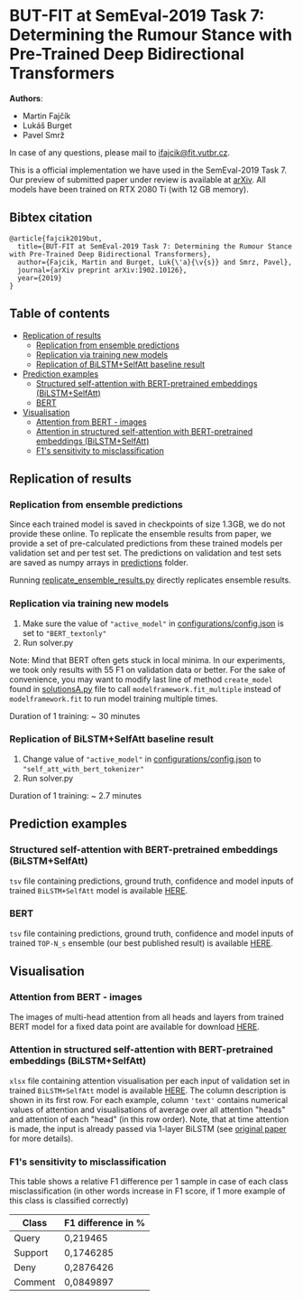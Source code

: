 # BUT-FIT at SemEval-2019 Task 7: Determining the Rumour Stance with Pre-Trained Deep Bidirectional Transformers

__Authors__:
* Martin Fajčík
* Lukáš Burget
* Pavel Smrž

In case of any questions, please mail to ifajcik@fit.vutbr.cz.

This is a official implementation we have used in the SemEval-2019 Task 7. Our preview of submitted paper under review is available at [arXiv](https://arxiv.org/pdf/1902.10126v1.pdf).
All models have been trained on RTX 2080 Ti (with 12 GB memory).

## Bibtex citation
```
@article{fajcik2019but,
  title={BUT-FIT at SemEval-2019 Task 7: Determining the Rumour Stance with Pre-Trained Deep Bidirectional Transformers},
  author={Fajcik, Martin and Burget, Luk{\'a}{\v{s}} and Smrz, Pavel},
  journal={arXiv preprint arXiv:1902.10126},
  year={2019}
}
```


## Table of contents
- [Replication of results](#replication-of-results)
  * [Replication from ensemble predictions](#replication-from-ensemble-predictions)
  * [Replication via training new models](#replication-via-training-new-models)
  * [Replication of BiLSTM+SelfAtt baseline result](#replication-of-bilstm-selfatt-baseline-result)
- [Prediction examples](#prediction-examples)
  * [Structured self-attention with BERT-pretrained embeddings (BiLSTM+SelfAtt)](#structured-self-attention-with-bert-pretrained-embeddings--bilstm-selfatt-)
  * [BERT](#bert)
- [Visualisation](#visualisation)
  * [Attention from BERT - images](#attention-from-bert---images)
  * [Attention in structured self-attention with BERT-pretrained embeddings (BiLSTM+SelfAtt)](#attention-in-structured-self-attention-with-bert-pretrained-embeddings--bilstm-selfatt-)
  * [F1's sensitivity to misclassification](#f1-s-sensitivity-to-misclassification)
  
## Replication of results
### Replication from ensemble predictions
Since each trained model is saved in checkpoints of size 1.3GB, we do not provide these online.
To replicate the ensemble results from paper, we provide a set of pre-calculated predictions from these trained models per validation set and per test set.
The predictions on validation and test sets are saved as numpy arrays in [predictions](predictions) folder.

Running [replicate_ensemble_results.py](replicate_ensemble_results.py) directly replicates ensemble results.

### Replication via training new models
1. Make sure the value of `"active_model"` in [configurations/config.json](configurations/config.json) is set to `"BERT_textonly"`
2. Run solver.py  

Note: Mind that BERT often gets stuck in local minima. In our experiments, we took only results with 55 F1 on validation data or better.
For the sake of convenience, you may want to modify last line of method `create_model` found in  [solutionsA.py](solutionsA.py) file to call 
 `modelframework.fit_multiple` instead of `modelframework.fit` to run model training multiple times.

Duration of 1 training: ~ 30 minutes

### Replication of BiLSTM+SelfAtt baseline result
1. Change value of `"active_model"` in [configurations/config.json](configurations/config.json) to `"self_att_with_bert_tokenizer"`
2. Run solver.py

Duration of 1 training: ~ 2.7 minutes

## Prediction examples
### Structured self-attention with BERT-pretrained embeddings (BiLSTM+SelfAtt)
`tsv` file containing predictions, ground truth, confidence and model inputs of trained `BiLSTM+SelfAtt` model is available [HERE](https://www.stud.fit.vutbr.cz/~ifajcik/introspection_task_A.frameworks.self_att_with_bert_tokenizing.SelfAtt_BertTokenizing_Framework_F1_0.472417_LOSS_1.019169.tsv).
### BERT
`tsv` file containing predictions, ground truth, confidence and model inputs of trained `TOP-N_s` ensemble (our best published result) is available [HERE](https://www.stud.fit.vutbr.cz/~ifajcik/ensemble_introspection_TOP_N_s.tsv).
## Visualisation
### Attention from BERT - images
The images of multi-head attention from all heads and layers from trained BERT model for a fixed data point are available for download [HERE](https://www.stud.fit.vutbr.cz/~ifajcik/example_attention.zip). 

### Attention in structured self-attention with BERT-pretrained embeddings (BiLSTM+SelfAtt)
`xlsx` file containing attention visualisation per each input of validation set in trained `BiLSTM+SelfAtt` model is available [HERE](https://www.stud.fit.vutbr.cz/~ifajcik/introspection_task_A.frameworks.self_att_with_bert_tokenizing.SelfAtt_BertTokenizing_Framework_F1_0.472417_LOSS_1.019169.xlsx). 
The column description is shown in its first row.
For each example, column `'text'` contains numerical values of attention and visualisations of average over all attention "heads" and attention of each "head" (in this row order). Note, that at time attention is made, the input is already passed via 1-layer BiLSTM (see [original paper](https://arxiv.org/abs/1703.03130) for more details).


### F1's sensitivity to misclassification
This table shows a relative F1 difference per 1 sample in case of each class misclassification (in other words increase in F1 score, if 1 more example of this class is classified correctly)

| Class   | F1 difference in % |
| ------- |------------------- |
| Query   | 0,219465           |
| Support | 0,1746285          |
| Deny    | 0,2876426          |
| Comment | 0,0849897          |
